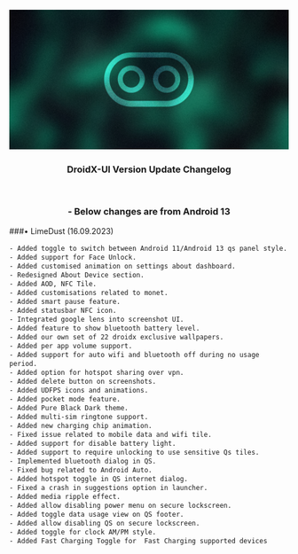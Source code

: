 ![Changelog](https://raw.githubusercontent.com/DroidX-UI-Devices/Official_Devices/13/banners/latest.png)
<h3 align="center"> DroidX-UI Version Update Changelog </h3> 

<br>
<h3 align="center">- Below changes are from Android 13 </h3> 

###• LimeDust (16.09.2023)
```
- Added toggle to switch between Android 11/Android 13 qs panel style. 
- Added support for Face Unlock. 
- Added customised animation on settings about dashboard.
- Redesigned About Device section.
- Added AOD, NFC Tile. 
- Added customisations related to monet. 
- Added smart pause feature. 
- Added statusbar NFC icon. 
- Integrated google lens into screenshot UI. 
- Added feature to show bluetooth battery level. 
- Added our own set of 22 droidx exclusive wallpapers. 
- Added per app volume support. 
- Added support for auto wifi and bluetooth off during no usage period. 
- Added option for hotspot sharing over vpn. 
- Added delete button on screenshots. 
- Added UDFPS icons and animations.
- Added pocket mode feature.
- Added Pure Black Dark theme. 
- Added multi-sim ringtone support.
- Added new charging chip animation. 
- Fixed issue related to mobile data and wifi tile. 
- Added support for disable battery light. 
- Added support to require unlocking to use sensitive Qs tiles. 
- Implemented bluetooth dialog in QS. 
- Fixed bug related to Android Auto. 
- Added hotspot toggle in QS internet dialog.
- Fixed a crash in suggestions option in launcher. 
- Added media ripple effect. 
- Added allow disabling power menu on secure lockscreen. 
- Added toggle data usage view on QS footer. 
- Added allow disabling QS on secure lockscreen. 
- Added toggle for clock AM/PM style. 
- Added Fast Charging Toggle for  Fast Charging supported devices
```
